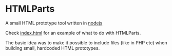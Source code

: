 HTMLParts
=========

A small HTML prototype tool written in <a href="http://nodejs.org/">nodejs</a>

Check <a href="https://github.com/PetterBoozegunk/HTMLParts/blob/master/index.html">index.html</a> for an example of what to do with HTMLParts.

The basic idea was to make it possible to include files (like in PHP etc) 
when building small, hardcoded HTML prototypes.
